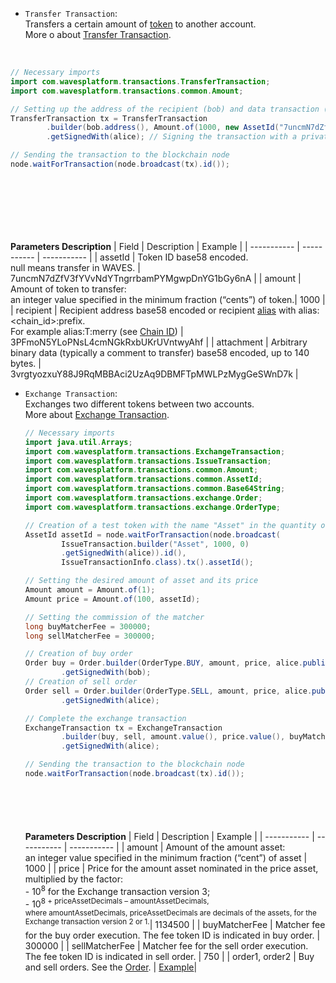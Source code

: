 - `Transfer Transaction`:
<br>Transfers a certain amount of [token](https://docs.waves.tech/en/blockchain/token/) to another account.
<br>More о about [Transfer Transaction](https://docs.waves.tech/ru/blockchain/transaction-type/transfer-transaction).
<br>

  ```Java
  // Necessary imports
  import com.wavesplatform.transactions.TransferTransaction;
  import com.wavesplatform.transactions.common.Amount;

  // Setting up the address of the recipient (bob) and data transaction (id and the amount of the transferable asset)
  TransferTransaction tx = TransferTransaction
          .builder(bob.address(), Amount.of(1000, new AssetId("7uncmN7dZfV3fYVvNdYTngrrbamPYMgwpDnYG1bGy6nA")))
          .getSignedWith(alice); // Signing the transaction with a private key of the alice user.

  // Sending the transaction to the blockchain node
  node.waitForTransaction(node.broadcast(tx).id());
  ```
  ```js
  ```
  ```php
  ```
  ```csharp
  ```
  ```go
  ```
  ```python
  ```

  <br>

  **Parameters Description**
  | Field | Description | Example |
  | ----------- | ----------- | ----------- |
  | assetId | Token ID base58 encoded.<br>null means transfer in WAVES. | 7uncmN7dZfV3fYVvNdYTngrrbamPYMgwpDnYG1bGy6nA |
  | amount | Amount of token to transfer:<br> an integer value specified in the minimum fraction (“cents”) of token.| 1000 |
  | recipient | Recipient address base58 encoded or recipient [alias](https://docs.waves.tech/en/blockchain/account/alias) with alias:<chain_id>:prefix.<br>For example alias:T:merry (see [Chain ID](https://docs.waves.tech/en/blockchain/blockchain-network/#chain-id)) | 3PFmoN5YLoPNsL4cmNGkRxbUKrUVntwyAhf |
  | attachment | 	Arbitrary binary data (typically a comment to transfer) base58 encoded, up to 140 bytes. | 3vrgtyozxuY88J9RqMBBAci2UzAq9DBMFTpMWLPzMygGeSWnD7k | 

- `Exchange Transaction`:<br>
  Exchanges two different tokens between two accounts.<br>
  More about [Exchange Transaction](https://docs.waves.tech/en/blockchain/transaction-type/exchange-transaction).<br>
    
  ```Java
  // Necessary imports
  import java.util.Arrays;
  import com.wavesplatform.transactions.ExchangeTransaction;
  import com.wavesplatform.transactions.IssueTransaction;
  import com.wavesplatform.transactions.common.Amount;
  import com.wavesplatform.transactions.common.AssetId;
  import com.wavesplatform.transactions.common.Base64String;
  import com.wavesplatform.transactions.exchange.Order;
  import com.wavesplatform.transactions.exchange.OrderType;

  // Creation of a test token with the name "Asset" in the quantity of 1000 and 0 decimals
  AssetId assetId = node.waitForTransaction(node.broadcast(
          IssueTransaction.builder("Asset", 1000, 0)
          .getSignedWith(alice)).id(),
          IssueTransactionInfo.class).tx().assetId();

  // Setting the desired amount of asset and its price
  Amount amount = Amount.of(1);
  Amount price = Amount.of(100, assetId);

  // Setting the commission of the matcher
  long buyMatcherFee = 300000;
  long sellMatcherFee = 300000;

  // Creation of buy order
  Order buy = Order.builder(OrderType.BUY, amount, price, alice.publicKey())
          .getSignedWith(bob);
  // Creation of sell order
  Order sell = Order.builder(OrderType.SELL, amount, price, alice.publicKey())
          .getSignedWith(alice);

  // Complete the exchange transaction
  ExchangeTransaction tx = ExchangeTransaction
          .builder(buy, sell, amount.value(), price.value(), buyMatcherFee, sellMatcherFee)
          .getSignedWith(alice);

  // Sending the transaction to the blockchain node
  node.waitForTransaction(node.broadcast(tx).id());
  ```
  ```js
  ```
  ```php
  ```
  ```csharp
  ```
  ```go
  ```
  ```python
  ```
  
    **Parameters Description**
  | Field | Description | Example |
  | ----------- | ----------- | ----------- |
  | amount | Amount of the amount asset:<br> an integer value specified in the minimum fraction (“cent”) of asset | 1000 |
  | price | Price for the amount asset nominated in the price asset, multiplied by the factor:<br>- 10<sup>8</sup> for the Exchange transaction version 3;<br>- 10<sup>8 + priceAssetDecimals – amountAssetDecimals,<br>where amountAssetDecimals, priceAssetDecimals are decimals of the assets, for the Exchange transaction version 2 or 1.</sup>| 1134500 |
  | buyMatcherFee | Matcher fee for the buy order execution. The fee token ID is indicated in buy order. | 300000 |
  | sellMatcherFee | Matcher fee for the sell order execution. The fee token ID is indicated in sell order. | 750 | 
  | order1, order2 | Buy and sell orders. See the  [Order](https://docs.waves.tech/en/blockchain/order). | [Example](https://docs.waves.tech/en/blockchain/transaction-type/exchange-transaction#json-representation:~:text=%22order1%22%3A,%5D%0A%20%20%7D%2C)|
